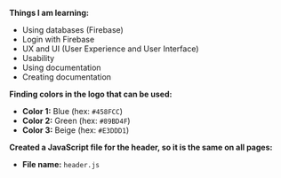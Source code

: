 **Things I am learning:**  
- Using databases (Firebase)  
- Login with Firebase  
- UX and UI (User Experience and User Interface)  
- Usability  
- Using documentation  
- Creating documentation  

**Finding colors in the logo that can be used:**  
- **Color 1:** Blue (hex: `#458FCC`)  
- **Color 2:** Green (hex: `#89BD4F`)  
- **Color 3:** Beige (hex: `#E3DDD1`)  

**Created a JavaScript file for the header, so it is the same on all pages:**  
- **File name:** `header.js`
